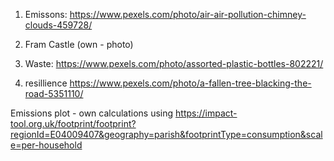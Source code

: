 1. Emissons: https://www.pexels.com/photo/air-air-pollution-chimney-clouds-459728/

2. Fram Castle (own - photo)

3. Waste: https://www.pexels.com/photo/assorted-plastic-bottles-802221/

4. resillience https://www.pexels.com/photo/a-fallen-tree-blacking-the-road-5351110/

Emissions plot - own calculations using https://impact-tool.org.uk/footprint/footprint?regionId=E04009407&geography=parish&footprintType=consumption&scale=per-household